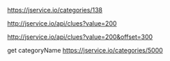https://jservice.io/categories/138

http://jservice.io/api/clues?value=200

http://jservice.io/api/clues?value=200&offset=300

get categoryName
https://jservice.io/categories/5000